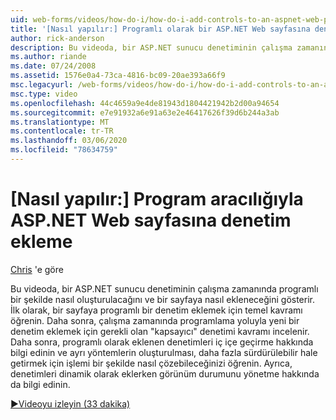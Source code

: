 ```yaml
---
uid: web-forms/videos/how-do-i/how-do-i-add-controls-to-an-aspnet-web-page-programmatically
title: '[Nasıl yapılır:] Programlı olarak bir ASP.NET Web sayfasına denetim ekleme | Microsoft Docs'
author: rick-anderson
description: Bu videoda, bir ASP.NET sunucu denetiminin çalışma zamanında programlı bir şekilde nasıl oluşturulacağını ve bir sayfaya nasıl ekleneceğini gösterir. İlk olarak, temel kavram... ' u öğrenin.
ms.author: riande
ms.date: 07/24/2008
ms.assetid: 1576e0a4-73ca-4816-bc09-20ae393a66f9
msc.legacyurl: /web-forms/videos/how-do-i/how-do-i-add-controls-to-an-aspnet-web-page-programmatically
msc.type: video
ms.openlocfilehash: 44c4659a9e4de81943d1804421942b2d00a94654
ms.sourcegitcommit: e7e91932a6e91a63e2e46417626f39d6b244a3ab
ms.translationtype: MT
ms.contentlocale: tr-TR
ms.lasthandoff: 03/06/2020
ms.locfileid: "78634759"
---
```

# <a name="how-do-i-add-controls-to-an-aspnet-web-page-programmatically"></a>[Nasıl yapılır:] Program aracılığıyla ASP.NET Web sayfasına denetim ekleme

[Chris](https://twitter.com/chrispels) 'e göre

Bu videoda, bir ASP.NET sunucu denetiminin çalışma zamanında programlı bir şekilde nasıl oluşturulacağını ve bir sayfaya nasıl ekleneceğini gösterir. İlk olarak, bir sayfaya programlı bir denetim eklemek için temel kavramı öğrenin. Daha sonra, çalışma zamanında programlama yoluyla yeni bir denetim eklemek için gerekli olan "kapsayıcı" denetimi kavramı incelenir. Daha sonra, programlı olarak eklenen denetimleri iç içe geçirme hakkında bilgi edinin ve ayrı yöntemlerin oluşturulması, daha fazla sürdürülebilir hale getirmek için işlemi bir şekilde nasıl çözebileceğinizi öğrenin. Ayrıca, denetimleri dinamik olarak eklerken görünüm durumunu yönetme hakkında da bilgi edinin.

[&#9654;Videoyu izleyin (33 dakika)](https://channel9.msdn.com/Blogs/ASP-NET-Site-Videos/how-do-i-add-controls-to-an-aspnet-web-page-programmatically)
